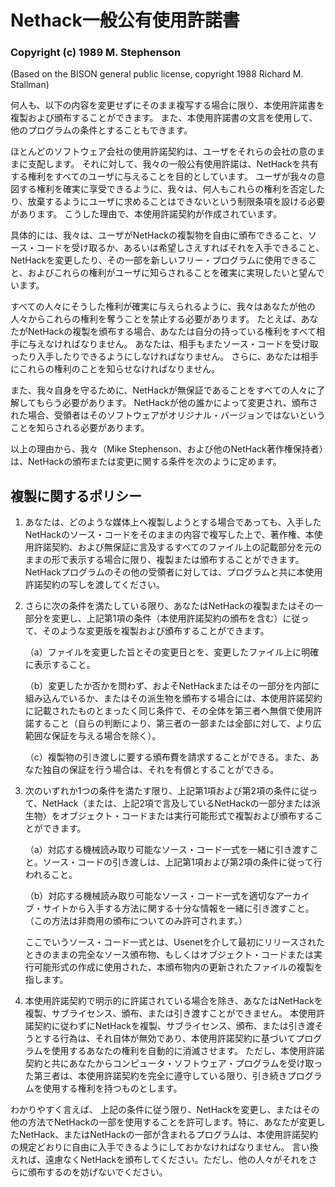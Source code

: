 Nethack一般公有使用許諾書 
=========================

### Copyright (c) 1989 M. Stephenson
(Based on the BISON general public license, copyright 1988 Richard M. Stallman) 

何人も、以下の内容を変更せずにそのまま複写する場合に限り、本使用許諾書を複製および頒布することができます。
また、本使用許諾書の文言を使用して、他のプログラムの条件とすることもできます。

ほとんどのソフトウェア会社の使用許諾契約は、ユーザをそれらの会社の意のままに支配します。
それに対して、我々の一般公有使用許諾は、NetHackを共有する権利をすべてのユーザに与えることを目的としています。
ユーザが我々の意図する権利を確実に享受できるように、我々は、何人もこれらの権利を否定したり、放棄するようにユーザに求めることはできないという制限条項を設ける必要があります。
こうした理由で、本使用許諾契約が作成されています。

具体的には、我々は、ユーザがNetHackの複製物を自由に頒布できること、ソース・コードを受け取るか、あるいは希望しさえすればそれを入手できること、NetHackを変更したり、その一部を新しいフリー・プログラムに使用できること、およびこれらの権利がユーザに知らされることを確実に実現したいと望んでいます。

すべての人々にそうした権利が確実に与えられるように、我々はあなたが他の人々からこれらの権利を奪うことを禁止する必要があります。
たとえば、あなたがNetHackの複製を頒布する場合、あなたは自分の持っている権利をすべて相手に与えなければなりません。
あなたは、相手もまたソース・コードを受け取ったり入手したりできるようにしなければなりません。
さらに、あなたは相手にこれらの権利のことを知らせなければなりません。

また、我々自身を守るために、NetHackが無保証であることをすべての人々に了解してもらう必要があります。
NetHackが他の誰かによって変更され、頒布された場合、受領者はそのソフトウェアがオリジナル・バージョンではないということを知らされる必要があります。

以上の理由から、我々（Mike
Stephenson、および他のNetHack著作権保持者）は、NetHackの頒布または変更に関する条件を次のように定めます。

複製に関するポリシー 
--------------------

1.  あなたは、どのような媒体上へ複製しようとする場合であっても、入手したNetHackのソース・コードをそのままの内容で複写した上で、著作権、本使用許諾契約、および無保証に言及するすべてのファイル上の記載部分を元のままの形で表示する場合に限り、複製または頒布することができます。NetHackプログラムのその他の受領者に対しては、プログラムと共に本使用許諾契約の写しを渡してください。
2.  さらに次の条件を満たしている限り、あなたはNetHackの複製またはその一部分を変更し、上記第1項の条件（本使用許諾契約の頒布を含む）に従って、そのような変更版を複製および頒布することができます。

    （a）ファイルを変更した旨とその変更日とを、変更したファイル上に明確に表示すること。

    （b）変更したか否かを問わず、およそNetHackまたはその一部分を内部に組み込んでいるか、またはその派生物を頒布する場合には、本使用許諾契約に記載されたものとまったく同じ条件で、その全体を第三者へ無償で使用許諾すること（自らの判断により、第三者の一部または全部に対して、より広範囲な保証を与える場合を除く）。

    （c）複製物の引き渡しに要する頒布費を請求することができる。また、あなた独自の保証を行う場合は、それを有償とすることができる。

3.  次のいずれか1つの条件を満たす限り、上記第1項および第2項の条件に従って、NetHack（または、上記2項で言及しているNetHackの一部分または派生物）をオブジェクト・コードまたは実行可能形式で複製および頒布することができます。

    （a）対応する機械読み取り可能なソース・コード一式を一緒に引き渡すこと。ソース・コードの引き渡しは、上記第1項および第2項の条件に従って行われること。

    （b）対応する機械読み取り可能なソース・コード一式を適切なアーカイブ・サイトから入手する方法に関する十分な情報を一緒に引き渡すこと。
    （この方法は非商用の頒布についてのみ許可されます。）

    ここでいうソース・コード一式とは、Usenetを介して最初にリリースされたときのままの完全なソース頒布物、もしくはオブジェクト・コードまたは実行可能形式の作成に使用された、本頒布物内の更新されたファイルの複製を指します。

4.  本使用許諾契約で明示的に許諾されている場合を除き、あなたはNetHackを複製、サブライセンス、頒布、または引き渡すことができません。
    本使用許諾契約に従わずにNetHackを複製、サブライセンス、頒布、または引き渡そうとする行為は、それ自体が無効であり、本使用許諾契約に基づいてプログラムを使用するあなたの権利を自動的に消滅させます。
    ただし、本使用許諾契約と共にあなたからコンピュータ・ソフトウェア・プログラムを受け取った第三者は、本使用許諾契約を完全に遵守している限り、引き続きプログラムを使用する権利を持つものとします。

わかりやすく言えば、
上記の条件に従う限り、NetHackを変更し、またはその他の方法でNetHackの一部を使用することを許可します。特に、あなたが変更したNetHack、またはNetHackの一部が含まれるプログラムは、本使用許諾契約の規定どおりに自由に入手できるようにしておかなければなりません。
言い換えれば、遠慮なくNetHackを頒布してください。ただし、他の人々がそれをさらに頒布するのを妨げないでください。
